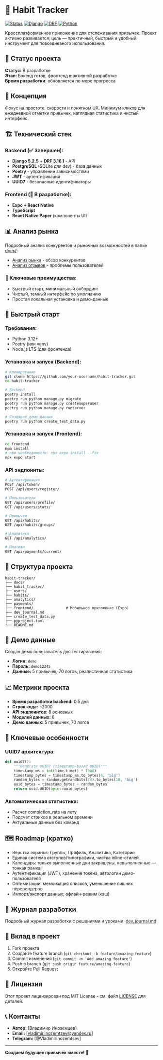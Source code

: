 # 🎯 Habit Tracker

[![Status](https://img.shields.io/badge/status-in%20development-orange.svg)](https://github.com/your-username/habit-tracker)
[![Django](https://img.shields.io/badge/Django-5.2.5-green.svg)](https://www.djangoproject.com/)
[![DRF](https://img.shields.io/badge/DRF-3.16.1-blue.svg)](https://www.django-rest-framework.org/)
[![Python](https://img.shields.io/badge/Python-3.12-yellow.svg)](https://www.python.org/)

Кроссплатформенное приложение для отслеживания привычек. Проект активно развивается; цель — практичный, быстрый и удобный инструмент для повседневного использования.

## 🚀 Статус проекта


**Статус:** В разработке  
**Этап:** Бэкенд готов, фронтенд в активной разработке  
**Время разработки:** обновляется по мере прогресса

## 📱 Концепция

Фокус на простоте, скорости и понятном UX. Минимум кликов для ежедневной отметки привычек, наглядная статистика и чистый интерфейс.

## 🏗️ Технический стек

### Backend (✅ Завершен):
- **Django 5.2.5** + **DRF 3.16.1** - API
- **PostgreSQL** (SQLite для dev) - база данных
- **Poetry** - управление зависимостями
- **JWT** - аутентификация
- **UUID7** - безопасные идентификаторы

### Frontend (🔄 В разработке):
- **Expo + React Native**
- **TypeScript**
- **React Native Paper** (компоненты UI)

## 📊 Анализ рынка

Подробный анализ конкурентов и рыночных возможностей в папке [docs/](./docs/):

- [Анализ рынка](./docs/market_research.md) - обзор конкурентов
- [Анализ отзывов](./docs/user_feedback_analysis.md) - проблемы пользователей

### 🎯 Ключевые преимущества:
- Быстрый старт, минимальный онбординг
- Чистый, темный интерфейс по умолчанию
- Простая локальная установка и демо-данные

## 🚀 Быстрый старт

### Требования:
- Python 3.12+
- Poetry (или venv)
- Node.js LTS (для фронтенда)

### Установка и запуск (Backend):

```bash
# Клонирование
git clone https://github.com/your-username/habit-tracker.git
cd habit-tracker

# Backend
poetry install
poetry run python manage.py migrate
poetry run python manage.py createsuperuser
poetry run python manage.py runserver

# Создание демо данных
poetry run python create_test_data.py
```

### Установка и запуск (Frontend):

```bash
cd frontend
npm install
# при необходимости: npx expo install --fix
npx expo start
```

### API эндпоинты:

```bash
# Аутентификация
POST /api/token/
POST /api/users/register/

# Пользователи
GET /api/users/profile/
GET /api/users/stats/

# Привычки
GET /api/habits/
GET /api/habits/groups/

# Аналитика
GET /api/analytics/

# Платежи
GET /api/payments/current/
```

## 📁 Структура проекта

```
habit-tracker/
├── docs/
├── habit_tracker/
├── users/
├── habits/
├── analytics/
├── payments/
├── frontend/               # Мобильное приложение (Expo)
├── dev_journal.md
├── create_test_data.py
├── pyproject.toml
└── README.md
```

## 🎯 Демо данные

Создан демо пользователь для тестирования:
- **Логин:** `demo`
- **Пароль:** `demo12345`
- **Данные:** 5 привычек, 70 логов, реалистичная статистика

## 📈 Метрики проекта

- **Время разработки backend:** 0.5 дня
- **Строк кода:** ~2000
- **API эндпоинтов:** 8 основных
- **Моделей данных:** 6
- **Демо данных:** 5 привычек, 70 логов

## 🔧 Ключевые особенности

### UUID7 архитектура:
```python
def uuid7():
    """Generate UUID7 (timestamp-based UUID)"""
    timestamp_ms = int(time.time() * 1000)
    timestamp_bytes = timestamp_ms.to_bytes(6, 'big')
    random_bytes = random.getrandbits(74).to_bytes(10, 'big')
    uuid_bytes = timestamp_bytes + random_bytes
    return uuid.UUID(bytes=uuid_bytes)
```

### Автоматическая статистика:
- Расчет completion_rate на лету
- Подсчет стриков в реальном времени
- Актуальные данные без команд

## 🗺️ Roadmap (кратко)

- Вёрстка экранов: Группы, Профиль, Аналитика, Категории
- Единая система отступов/типографики, чистка inline-стилей
- Календарь: только выполненные дни закрашены, невыполненные — тонкая рамка
- Аутентификация (JWT), хранение токена, автологин демо-пользователя
- Оптимизации: мемоизация списков, уменьшение лишних перерендеров
- Импорт/экспорт данных; офлайн-режим (кэш)

## 📝 Журнал разработки

Подробный журнал разработки с решениями и уроками: [dev_journal.md](./dev_journal.md)

## 🤝 Вклад в проект

1. Fork проекта
2. Создайте feature branch (`git checkout -b feature/amazing-feature`)
3. Commit изменения (`git commit -m 'Add amazing feature'`)
4. Push в branch (`git push origin feature/amazing-feature`)
5. Откройте Pull Request

## 📄 Лицензия

Этот проект лицензирован под MIT License - см. файл [LICENSE](LICENSE) для деталей.

## 📞 Контакты

- **Автор:** [Владимир Иноземцев]
- **Email:** [vladimir.inozemtzev@yandex.ru]
- **Telegram:** [@VladimirInozemtsev]

---

**Создаем будущее привычек вместе!** 🚀
